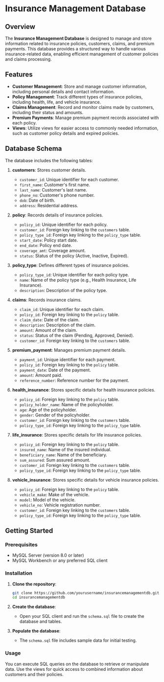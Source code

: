 # Insurance Management Database

## Overview

The **Insurance Management Database** is designed to manage and store information related to insurance policies, customers, claims, and premium payments. This database provides a structured way to handle various insurance-related data, enabling efficient management of customer policies and claims processing.

## Features

- **Customer Management**: Store and manage customer information, including personal details and contact information.
- **Policy Management**: Track different types of insurance policies, including health, life, and vehicle insurance.
- **Claims Management**: Record and monitor claims made by customers, including their status and amounts.
- **Premium Payments**: Manage premium payment records associated with each policy.
- **Views**: Utilize views for easier access to commonly needed information, such as customer policy details and expired policies.

## Database Schema

The database includes the following tables:

1. **customers**: Stores customer details.
   - `customer_id`: Unique identifier for each customer.
   - `first_name`: Customer's first name.
   - `last_name`: Customer's last name.
   - `phone_no`: Customer's phone number.
   - `dob`: Date of birth.
   - `address`: Residential address.

2. **policy**: Records details of insurance policies.
   - `policy_id`: Unique identifier for each policy.
   - `customer_id`: Foreign key linking to the `customers` table.
   - `policy_type_id`: Foreign key linking to the `policy_type` table.
   - `start_date`: Policy start date.
   - `end_date`: Policy end date.
   - `coverage_amt`: Coverage amount.
   - `status`: Status of the policy (Active, Inactive, Expired).

3. **policy_type**: Defines different types of insurance policies.
   - `policy_type_id`: Unique identifier for each policy type.
   - `name`: Name of the policy type (e.g., Health Insurance, Life Insurance).
   - `description`: Description of the policy type.

4. **claims**: Records insurance claims.
   - `claim_id`: Unique identifier for each claim.
   - `policy_id`: Foreign key linking to the `policy` table.
   - `claim_date`: Date of the claim.
   - `description`: Description of the claim.
   - `amount`: Amount of the claim.
   - `status`: Status of the claim (Pending, Approved, Denied).
   - `customer_id`: Foreign key linking to the `customers` table.

5. **premium_payment**: Manages premium payment details.
   - `payment_id`: Unique identifier for each payment.
   - `policy_id`: Foreign key linking to the `policy` table.
   - `payment_date`: Date of the payment.
   - `amount`: Amount paid.
   - `reference_number`: Reference number for the payment.

6. **health_insurance**: Stores specific details for health insurance policies.
   - `policy_id`: Foreign key linking to the `policy` table.
   - `policy_holder_name`: Name of the policyholder.
   - `age`: Age of the policyholder.
   - `gender`: Gender of the policyholder.
   - `customer_id`: Foreign key linking to the `customers` table.
   - `policy_type_id`: Foreign key linking to the `policy_type` table.

7. **life_insurance**: Stores specific details for life insurance policies.
   - `policy_id`: Foreign key linking to the `policy` table.
   - `insured_name`: Name of the insured individual.
   - `beneficiary_name`: Name of the beneficiary.
   - `sum_assured`: Sum assured amount.
   - `customer_id`: Foreign key linking to the `customers` table.
   - `policy_type_id`: Foreign key linking to the `policy_type` table.

8. **vehicle_insurance**: Stores specific details for vehicle insurance policies.
   - `policy_id`: Foreign key linking to the `policy` table.
   - `vehicle_make`: Make of the vehicle.
   - `model`: Model of the vehicle.
   - `vehicle_no`: Vehicle registration number.
   - `customer_id`: Foreign key linking to the `customers` table.
   - `policy_type_id`: Foreign key linking to the `policy_type` table.

## Getting Started

### Prerequisites

- MySQL Server (version 8.0 or later)
- MySQL Workbench or any preferred SQL client

### Installation

1. **Clone the repository**:
   ```bash
   git clone https://github.com/yourusername/insurancemanagementdb.git
   cd insurancemanagementdb
   ```

2. **Create the database**:
   - Open your SQL client and run the `schema.sql` file to create the database and tables.

3. **Populate the database**:
   - The `schema.sql` file includes sample data for initial testing.

### Usage

You can execute SQL queries on the database to retrieve or manipulate data. Use the views for quick access to combined information about customers and their policies.
